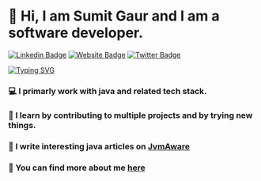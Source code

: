 # 👋 Hi, I am Sumit Gaur and I am a software developer.

[![Linkedin Badge](https://img.shields.io/badge/-LinkedIn-0e76a8?style=flat-square&logo=Linkedin&logoColor=white)](https://linkedin.com/in/sumit-gaur/)
[![Website Badge](https://img.shields.io/badge/Website-3b5998?style=flat-square&logo=google-chrome&logoColor=white)](https://jvmaware.com/)
[![Twitter Badge](https://img.shields.io/badge/-Twitter-00acee?style=flat-square&logo=Twitter&logoColor=white)](https://twitter.com/jvmaware)


[![Typing SVG](https://readme-typing-svg.herokuapp.com?font=comfortaa&color=%23F77B93&size=25&height=40&lines=Nice+to+e-meet+you!;I'm+a+Software+Engineer;Tech+and+Travel+Blogger;and+a+homemade+chef%3F)](https://git.io/typing-svg)

### 💻 I primarly work with java and related tech stack.

### 🧪 I learn by contributing to multiple projects and by trying new things.

### 📝 I write interesting java articles on [JvmAware](https://jvmaware.com)

### 👀 You can find more about me [here](https://www.linkedin.com/in/sumit-gaur/)

<!--
**gaurs/gaurs** is a ✨ _special_ ✨ repository because its `README.md` (this file) appears on your GitHub profile.

Here are some ideas to get you started:

- 🔭 I’m currently working on ...
- 🌱 I’m currently learning ...
- 👯 I’m looking to collaborate on ...
- 🤔 I’m looking for help with ...
- 💬 Ask me about ...
- 📫 How to reach me: ...
- 😄 Pronouns: ...
- ⚡ Fun fact: ...
-->
